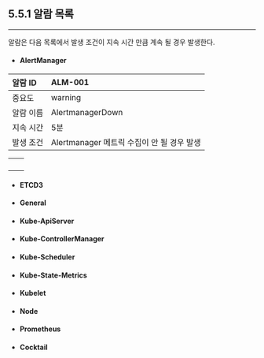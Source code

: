## 5.5.1 알람 목록

---

알람은 다음 목록에서 발생 조건이 지속 시간 만큼 계속 될 경우 발생한다.

* #### AlertManager

| 알람 ID | ALM-001 |
| :--- | :--- |
| 중요도 | warning |
| 알람 이름 | AlertmanagerDown |
| 지속 시간 | 5분 |
| 발생 조건 | Alertmanager 메트릭 수집이 안 될 경우 발생 |

|  |  |
| :--- | :--- |
|  |  |
|  |  |
|  |  |
|  |  |

* #### ETCD3

* #### General

* #### Kube-ApiServer

* #### Kube-ControllerManager

* #### Kube-Scheduler

* #### Kube-State-Metrics

#### 

* #### Kubelet

* #### Node

* #### Prometheus

* #### Cocktail




